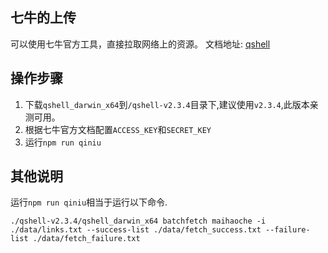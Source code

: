 
##  七牛的上传

可以使用七牛官方工具，直接拉取网络上的资源。
文档地址: [qshell](https://github.com/qiniu/qshell/blob/master/docs/batchfetch.md)

##  操作步骤

1. 下载`qshell_darwin_x64`到`/qshell-v2.3.4`目录下,建议使用`v2.3.4`,此版本亲测可用。
2. 根据七牛官方文档配置`ACCESS_KEY`和`SECRET_KEY`
3. 运行`npm run qiniu`

##  其他说明

运行`npm run qiniu`相当于运行以下命令.

`./qshell-v2.3.4/qshell_darwin_x64 batchfetch maihaoche -i ./data/links.txt --success-list ./data/fetch_success.txt --failure-list ./data/fetch_failure.txt`

